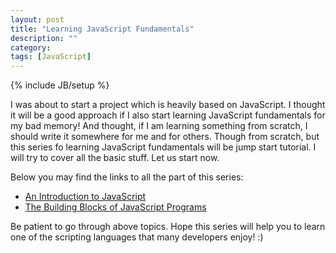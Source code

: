 ```yaml
---
layout: post
title: "Learning JavaScript Fundamentals"
description: ""
category: 
tags: [JavaScript]
---
```

{% include JB/setup %}

I was about to start a project which is heavily based on JavaScript. I thought it will be a good approach if I also start learning JavaScript fundamentals for my bad memory! And thought, if I am learning something from scratch, I should write it somewhere for me and for others. Though from scratch, but this series fo learning JavaScript fundamentals will be jump start tutorial. I will try to cover all the basic stuff. Let us start now.

Below you may find the links to all the part of this series:
- [An Introduction to JavaScript](http://siddharth-pandey.github.io/2013/01/02/An-Introduction-to-JavaScript/)
- [The Building Blocks of JavaScript Programs](http://siddharth-pandey.github.io/2013/01/04/The-Building-Blocks-of-JavaScript-Programs/)

Be patient to go through above topics. Hope this series will help you to learn one of the scripting languages that many developers enjoy! :)  